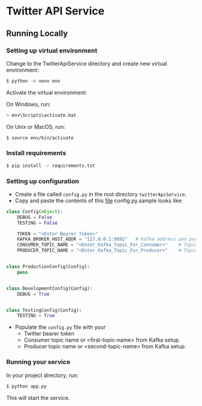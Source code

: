 # Twitter API Service

## Running Locally

### Setting up virtual environment

Change to the TwitterApiService directory and create new virtual environment:

```bash
$ python -m venv env
```

Activate the virtual environment:

On Windows, run:
 
```bash
> env\Scripts\activate.bat
```

On Unix or MacOS, run:

```bash
$ source env/bin/activate
```

### Install requirements

```bash
$ pip install -r requirements.txt
```

### Setting up configuration

- Create a file called `config.py` in the root directory `twitterApiService`.
- Copy and paste the contents of this [file](config.py.sample)
config.py.sample looks like:

```python
class Config(object):
    DEBUG = False
    TESTING = False

    TOKEN = "<Enter Bearer Token>"
    KAFKA_BROKER_HOST_ADDR = "127.0.0.1:9092"   # Kafka address and port num.
    CONSUMER_TOPIC_NAME = "<Enter_Kafka_Topic_For_Consumer>"    # Topic name
    PRODUCER_TOPIC_NAME = "<Enter_Kafka_Topic_For_Producer>"    # Topic name


class ProductionConfig(Config):
    pass


class DevelopmentConfig(Config):
    DEBUG = True


class TestingConfig(Config):
    TESTING = True
```

- Populate the `config.py` file with your 
    - Twitter bearer token
    - Consumer topic name or \<first-topic-name> from Kafka setup.
    - Producer topic name or \<second-topic-name> from Kafka setup.

### Running your service

In your project directory, run:

```bash
$ python app.py
```

This will start the service.
